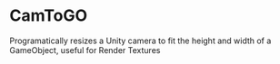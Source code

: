 # CamToGO
Programatically resizes a Unity camera to fit the height and width of a GameObject, useful for Render Textures
